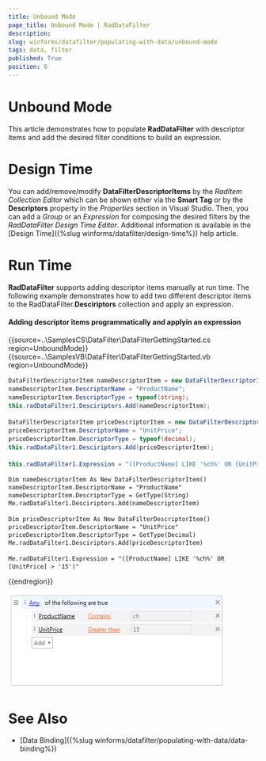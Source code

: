 ```yaml
---
title: Unbound Mode
page_title: Unbound Mode | RadDataFilter
description: 
slug: winforms/datafilter/populating-with-data/unbound-mode
tags: data, filter
published: True
position: 0
---
```


# Unbound Mode

This article demonstrates how to populate **RadDataFilter** with descriptor items and add the desired filter conditions to build an expression.

# Design Time
 
You can add/remove/modify **DataFilterDescriptorItems** by the *RadItem Collection Editor* which can be shown either via the **Smart Tag** or by the **Descriptors** property in the *Properties* section in Visual Studio. Then, you can add a *Group* or an *Expression* for composing the desired filters by the *RadDataFilter Design Time Editor*. Additional information is available in the [Design Time]({%slug winforms/datafilter/design-time%}) help article.

# Run Time

**RadDataFilter** supports adding descriptor items manually at run time. The following example demonstrates how to add two different descriptor items to the RadDataFilter.**Desciriptors** collection and apply an expression. 

#### Adding descriptor items programmatically and applyin an expression

{{source=..\SamplesCS\DataFilter\DataFilterGettingStarted.cs region=UnboundMode}} 
{{source=..\SamplesVB\DataFilter\DataFilterGettingStarted.vb region=UnboundMode}}
````C#
DataFilterDescriptorItem nameDescriptorItem = new DataFilterDescriptorItem();
nameDescriptorItem.DescriptorName = "ProductName";
nameDescriptorItem.DescriptorType = typeof(string);
this.radDataFilter1.Desciriptors.Add(nameDescriptorItem);

DataFilterDescriptorItem priceDescriptorItem = new DataFilterDescriptorItem();
priceDescriptorItem.DescriptorName = "UnitPrice";
priceDescriptorItem.DescriptorType = typeof(decimal);
this.radDataFilter1.Desciriptors.Add(priceDescriptorItem);

this.radDataFilter1.Expression = "([ProductName] LIKE '%ch%' OR [UnitPrice] > '15')";

````
````VB.NET
Dim nameDescriptorItem As New DataFilterDescriptorItem()
nameDescriptorItem.DescriptorName = "ProductName"
nameDescriptorItem.DescriptorType = GetType(String)
Me.radDataFilter1.Desciriptors.Add(nameDescriptorItem)

Dim priceDescriptorItem As New DataFilterDescriptorItem()
priceDescriptorItem.DescriptorName = "UnitPrice"
priceDescriptorItem.DescriptorType = GetType(Decimal)
Me.radDataFilter1.Desciriptors.Add(priceDescriptorItem)

Me.radDataFilter1.Expression = "([ProductName] LIKE '%ch%' OR [UnitPrice] > '15')"

```` 

{{endregion}}


![datafilter-unbound-mode 001](images/datafilter-unbound-mode001.png)

# See Also

* [Data Binding]({%slug winforms/datafilter/populating-with-data/data-binding%})	